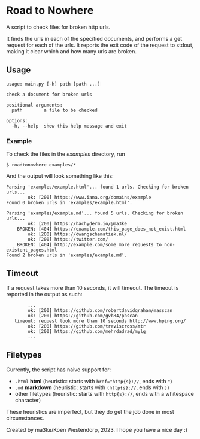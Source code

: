 # Road to Nowhere

A script to check files for broken http urls.

It finds the urls in each of the specified documents, and performs a get request for each of the urls.
It reports the exit code of the request to stdout, making it clear which and how many urls are broken.

## Usage

```
usage: main.py [-h] path [path ...]

check a document for broken urls

positional arguments:
  path        a file to be checked

options:
  -h, --help  show this help message and exit
```

### Example

To check the files in the _examples_ directory, run

```console
$ roadtonowhere examples/*
```

And the output will look something like this:

```
Parsing 'examples/example.html'... found 1 urls. Checking for broken urls...
        ok: [200] https://www.iana.org/domains/example
Found 0 broken urls in 'examples/example.html'.

Parsing 'examples/example.md'... found 5 urls. Checking for broken urls...
        ok: [200] https://hachyderm.io/@ma3ke
    BROKEN: [404] https://example.com/this_page_does_not_exist.html
        ok: [200] https://dwangschematiek.nl/
        ok: [200] https://twitter.com/
    BROKEN: [404] http://example.com/some_more_requests_to_non-existent_pages.html
Found 2 broken urls in 'examples/example.md'.
```

## Timeout

If a request takes more than 10 seconds, it will timeout.
The timeout is reported in the output as such:

```
        ...
        ok: [200] https://github.com/robertdavidgraham/masscan
        ok: [200] https://github.com/gvb84/pbscan
   timeout: request took more than 10 seconds http://www.hping.org/
        ok: [200] https://github.com/traviscross/mtr
        ok: [200] https://github.com/mehrdadrad/mylg
        ...
```

## Filetypes

Currently, the script has naive support for:

- `.html` **html** (heuristic: starts with `href="http{s}://`, ends with `"`)
- `.md` **markdown** (heuristic: starts with `(http{s}://`, ends with `)`)
- other filetypes (heuristic: starts with `http{s}://`, ends with a whitespace character)

These heuristics are imperfect, but they do get the job done in most circumstances.

Created by ma3ke/Koen Westendorp, 2023. I hope you have a nice day :)
